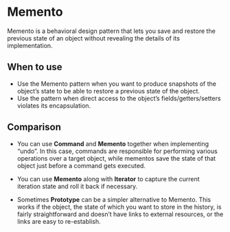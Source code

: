 # Memento

Memento is a behavioral design pattern that lets you save and restore the previous state of an object without revealing the details of its implementation.

## When to use

- Use the Memento pattern when you want to produce snapshots of the object’s state to be able to restore a previous state of the object.
- Use the pattern when direct access to the object’s fields/getters/setters violates its encapsulation.


## Comparison

- You can use **Command** and **Memento** together when implementing “undo”. In this case, commands are responsible for performing various operations over a target object, while mementos save the state of that object just before a command gets executed.

- You can use **Memento** along with **Iterator** to capture the current iteration state and roll it back if necessary.

- Sometimes **Prototype** can be a simpler alternative to Memento. This works if the object, the state of which you want to store in the history, is fairly straightforward and doesn’t have links to external resources, or the links are easy to re-establish.